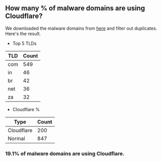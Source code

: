 ## How many % of malware domains are using Cloudflare?


We downloaded the malware domains from [here](https://urlhaus.abuse.ch) and filter out duplicates.
Here's the result.


[//]: # (start replacement)


- Top 5 TLDs

| TLD | Count |
| --- | --- |
| com | 549 |
| in | 46 |
| br | 42 |
| net | 36 |
| za | 32 |


- Cloudflare %

| Type | Count |
| --- | --- |
| Cloudflare | 200 |
| Normal | 847 |


### 19.1% of malware domains are using Cloudflare.